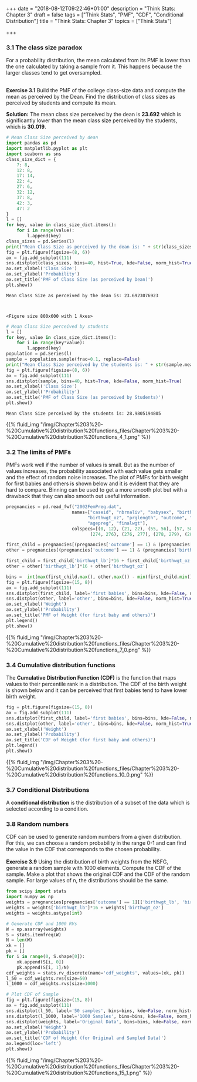 +++
date = "2018-08-12T09:22:46+01:00"
description = "Think Stats: Chapter 3"
draft = false
tags = ["Think Stats", "PMF", "CDF", "Conditional Distribution"]
title = "Think Stats: Chapter 3"
topics = ["Think Stats"]

+++



### 3.1 The class size paradox

For a probability distribution, the mean calculated from its PMF is lower than the one calculated by taking a sample from it. This happens because the larger classes tend to get oversampled.
<br><br>

<b>Exercise 3.1</b> Build the PMF of the college class-size data and compute the mean as perceived by the Dean. Find the distribution of class sizes as perceived by students and compute
its mean.

<b>Solution:</b> The mean class size perceived by the dean is <b>23.692</b> which is significantly lower than the mean class size perceived by the students, which is <b>30.019</b>.


```python
# Mean Class Size perceived by dean
import pandas as pd
import matplotlib.pyplot as plt
import seaborn as sns
class_size_dict = {
    7: 8,
    12: 8,
    17: 14,
    22: 4,
    27: 6,
    32: 12,
    37: 8,
    42: 3,
    47: 2
}
l = []
for key, value in class_size_dict.items():
    for i in range(value):
        l.append(key)
class_sizes = pd.Series(l)
print("Mean Class Size as perceived by the dean is: " + str(class_sizes.mean()))
fig = plt.figure(figsize=(8, 6))
ax = fig.add_subplot(111)
sns.distplot(class_sizes, bins=40, hist=True, kde=False, norm_hist=True)
ax.set_xlabel('Class Size')
ax.set_ylabel('Probability')
ax.set_title('PMF of Class Size (as perceived by Dean)')
plt.show()
```

    Mean Class Size as perceived by the dean is: 23.6923076923



    <Figure size 800x600 with 1 Axes>



```python
# Mean Class Size perceived by students
l = []
for key, value in class_size_dict.items():
    for i in range(key*value):
        l.append(key)
population = pd.Series(l)
sample = population.sample(frac=0.1, replace=False)
print("Mean Class Size perceived by the students is: " + str(sample.mean()))
fig = plt.figure(figsize=(8, 6))
ax = fig.add_subplot(111)
sns.distplot(sample, bins=40, hist=True, kde=False, norm_hist=True)
ax.set_xlabel('Class Size')
ax.set_ylabel('Probability')
ax.set_title('PMF of Class Size (as perceived by Students)')
plt.show()
```

    Mean Class Size perceived by the students is: 28.9805194805


{{% fluid_img "/img/Chapter%203%20-%20Cumulative%20distribution%20functions_files/Chapter%203%20-%20Cumulative%20distribution%20functions_4_1.png" %}}


### 3.2 The limits of PMFs

PMFs work well if the number of values is small. But as the number of values increases, the probability associated with each value gets smaller and the effect of random noise increases. The plot of PMFs for birth weight for first babies and others is shown below and it is evident that they are hard to compare. Binning can be used to get a more smooth plot but with a drawback that they can also smooth out useful information.


```python
pregnancies = pd.read_fwf("2002FemPreg.dat",
                         names=["caseid", "nbrnaliv", "babysex", "birthwgt_lb",
                               "birthwgt_oz", "prglength", "outcome", "birthord",
                               "agepreg", "finalwgt"],
                         colspecs=[(0, 12), (21, 22), (55, 56), (57, 58), (58, 60),
                                (274, 276), (276, 277), (278, 279), (283, 285), (422, 439)])

first_child = pregnancies[(pregnancies['outcome'] == 1) & (pregnancies['birthord'] == 1)][['birthwgt_lb', 'birthwgt_oz']].dropna()
other = pregnancies[(pregnancies['outcome'] == 1) & (pregnancies['birthord'] != 1)][['birthwgt_lb', 'birthwgt_oz']].dropna()

first_child = first_child['birthwgt_lb']*16 + first_child['birthwgt_oz']
other = other['birthwgt_lb']*16 + other['birthwgt_oz']

bins =  int(max(first_child.max(), other.max()) - min(first_child.min() , other.min()))
fig = plt.figure(figsize=(15, 8))
ax = fig.add_subplot(111)
sns.distplot(first_child, label='first babies', bins=bins, kde=False, norm_hist=True, hist_kws={"alpha": 0.3})
sns.distplot(other, label='other', bins=bins, kde=False, norm_hist=True, hist_kws={"alpha": 0.2})
ax.set_xlabel('Weight')
ax.set_ylabel('Probability')
ax.set_title('PMF of Weight (for first baby and others)')
plt.legend()
plt.show()
```

{{% fluid_img "/img/Chapter%203%20-%20Cumulative%20distribution%20functions_files/Chapter%203%20-%20Cumulative%20distribution%20functions_7_0.png" %}}


### 3.4 Cumulative distribution functions

The <b>Cumulative Distribution Function (CDF)</b> is the function that maps values to their percentile rank in a distribution. The CDF of the birth weight is shown below and it can be perceived that first babies tend to have lower birth weight.


```python
fig = plt.figure(figsize=(15, 8))
ax = fig.add_subplot(111)
sns.distplot(first_child, label='first babies', bins=bins, kde=False, norm_hist=True, hist_kws={"alpha": 0.3, 'cumulative': True})
sns.distplot(other, label='other', bins=bins, kde=False, norm_hist=True, hist_kws={"alpha": 0.2, 'cumulative': True})
ax.set_xlabel('Weight')
ax.set_ylabel('Probability')
ax.set_title('CDF of Weight (for first baby and others)')
plt.legend()
plt.show()
```

{{% fluid_img "/img/Chapter%203%20-%20Cumulative%20distribution%20functions_files/Chapter%203%20-%20Cumulative%20distribution%20functions_10_0.png" %}}



### 3.7 Conditional Distributions

A <b>conditional distribution</b> is the distribution of a subset of the data which is selected according to a condition.

### 3.8 Random numbers

CDF can be used to generate random numbers from a given distribution. For this, we can choose a random probability in the range 0-1 and can find the value in the CDF that corresponds to the chosen probability.
<br></br>
<b>Exercise 3.9</b> Using the distribution of birth weights from the NSFG, generate a random sample with 1000 elements. Compute the CDF of the sample. Make a plot that shows the original CDF and the CDF of the random sample. For large values of n, the distributions should be the same.


```python
from scipy import stats
import numpy as np
weights = pregnancies[pregnancies['outcome'] == 1][['birthwgt_lb', 'birthwgt_oz']].dropna()
weights = weights['birthwgt_lb']*16 + weights['birthwgt_oz']
weights = weights.astype(int)

# Generate CDF and 1000 RVs
W = np.asarray(weights)
S = stats.itemfreq(W)
N = len(W)
xk = []
pk = []
for i in range(0, S.shape[0]):
    xk.append(S[i, 0])
    pk.append(S[i, 1]/N)
cdf_weights = stats.rv_discrete(name='cdf_weights', values=(xk, pk))
l_50 = cdf_weights.rvs(size=50)
l_1000 = cdf_weights.rvs(size=1000)

# Plot CDF of Sample
fig = plt.figure(figsize=(15, 8))
ax = fig.add_subplot(111)
sns.distplot(l_50, label='50 samples', bins=bins, kde=False, norm_hist=True, hist_kws={"alpha": 0.3, 'cumulative': True})
sns.distplot(l_1000, label='1000 Samples', bins=bins, kde=False, norm_hist=True, hist_kws={"alpha": 0.2, 'cumulative': True})
sns.distplot(weights, label='Original Data', bins=bins, kde=False, norm_hist=True, hist_kws={"alpha": 0.2, 'cumulative': True})
ax.set_xlabel('Weight')
ax.set_ylabel('Probability')
ax.set_title('CDF of Weight (for Original and Sampled Data)')
ax.legend(loc='left')
plt.show()

```



{{% fluid_img "/img/Chapter%203%20-%20Cumulative%20distribution%20functions_files/Chapter%203%20-%20Cumulative%20distribution%20functions_15_1.png" %}}
